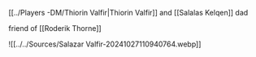 [[../Players -DM/Thiorin Valfir|Thiorin Valfir]] and [[Salalas Kelqen]] dad

friend of [[Roderik Thorne]]



![[../../Sources/Salazar Valfir-20241027110940764.webp]]